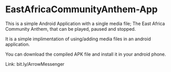 # EastAfricaCommunityAnthem-App
This is a simple Android Application with a single media file; The East Africa Community Anthem, that can be played, paused and stopped. 

It is a simple implimentation of using/adding media files in an android application. 

You can download the compiled APK file and install it in your android phone.

Link: bit.ly/ArrowMessenger


